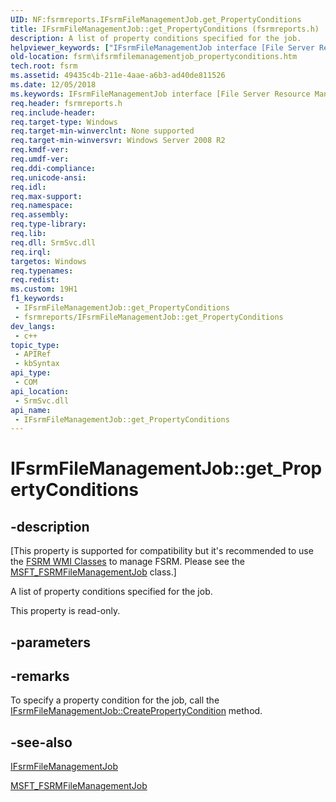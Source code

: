 ```yaml
---
UID: NF:fsrmreports.IFsrmFileManagementJob.get_PropertyConditions
title: IFsrmFileManagementJob::get_PropertyConditions (fsrmreports.h)
description: A list of property conditions specified for the job.
helpviewer_keywords: ["IFsrmFileManagementJob interface [File Server Resource Manager]","PropertyConditions property","IFsrmFileManagementJob.PropertyConditions","IFsrmFileManagementJob.get_PropertyConditions","IFsrmFileManagementJob::PropertyConditions","IFsrmFileManagementJob::get_PropertyConditions","PropertyConditions property [File Server Resource Manager]","PropertyConditions property [File Server Resource Manager]","IFsrmFileManagementJob interface","fs.ifsrmfilemanagementjob_propertyconditions","fsrm.ifsrmfilemanagementjob_propertyconditions","fsrmreports/IFsrmFileManagementJob::PropertyConditions","fsrmreports/IFsrmFileManagementJob::get_PropertyConditions","get_PropertyConditions"]
old-location: fsrm\ifsrmfilemanagementjob_propertyconditions.htm
tech.root: fsrm
ms.assetid: 49435c4b-211e-4aae-a6b3-ad40de811526
ms.date: 12/05/2018
ms.keywords: IFsrmFileManagementJob interface [File Server Resource Manager],PropertyConditions property, IFsrmFileManagementJob.PropertyConditions, IFsrmFileManagementJob.get_PropertyConditions, IFsrmFileManagementJob::PropertyConditions, IFsrmFileManagementJob::get_PropertyConditions, PropertyConditions property [File Server Resource Manager], PropertyConditions property [File Server Resource Manager],IFsrmFileManagementJob interface, fs.ifsrmfilemanagementjob_propertyconditions, fsrm.ifsrmfilemanagementjob_propertyconditions, fsrmreports/IFsrmFileManagementJob::PropertyConditions, fsrmreports/IFsrmFileManagementJob::get_PropertyConditions, get_PropertyConditions
req.header: fsrmreports.h
req.include-header: 
req.target-type: Windows
req.target-min-winverclnt: None supported
req.target-min-winversvr: Windows Server 2008 R2
req.kmdf-ver: 
req.umdf-ver: 
req.ddi-compliance: 
req.unicode-ansi: 
req.idl: 
req.max-support: 
req.namespace: 
req.assembly: 
req.type-library: 
req.lib: 
req.dll: SrmSvc.dll
req.irql: 
targetos: Windows
req.typenames: 
req.redist: 
ms.custom: 19H1
f1_keywords:
 - IFsrmFileManagementJob::get_PropertyConditions
 - fsrmreports/IFsrmFileManagementJob::get_PropertyConditions
dev_langs:
 - c++
topic_type:
 - APIRef
 - kbSyntax
api_type:
 - COM
api_location:
 - SrmSvc.dll
api_name:
 - IFsrmFileManagementJob::get_PropertyConditions
---
```


# IFsrmFileManagementJob::get_PropertyConditions


## -description

<p class="CCE_Message">[This property is supported for compatibility but it's recommended to use the 
    <a href="/previous-versions/windows/desktop/fsrm/fsrm-wmi-classes">FSRM WMI Classes</a> to manage FSRM. Please see the 
    <a href="/previous-versions/windows/desktop/fsrm/msft-fsrmfilemanagementjob">MSFT_FSRMFileManagementJob</a> class.]

A list of property conditions specified for the job.

This property is read-only.

## -parameters

## -remarks

To specify a property condition for the job, call the 
    <a href="/previous-versions/windows/desktop/api/fsrmreports/nf-fsrmreports-ifsrmfilemanagementjob-createpropertycondition">IFsrmFileManagementJob::CreatePropertyCondition</a> 
    method.

## -see-also

<a href="/previous-versions/windows/desktop/api/fsrmreports/nn-fsrmreports-ifsrmfilemanagementjob">IFsrmFileManagementJob</a>



<a href="/previous-versions/windows/desktop/fsrm/msft-fsrmfilemanagementjob">MSFT_FSRMFileManagementJob</a>

